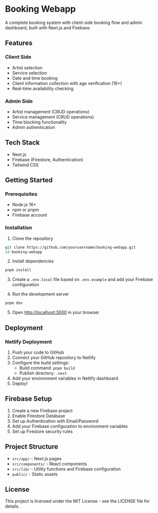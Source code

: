 # Booking Webapp

A complete booking system with client-side booking flow and admin dashboard, built with Next.js and Firebase.

## Features

### Client Side
- Artist selection
- Service selection
- Date and time booking
- Client information collection with age verification (18+)
- Real-time availability checking

### Admin Side
- Artist management (CRUD operations)
- Service management (CRUD operations)
- Time blocking functionality
- Admin authentication

## Tech Stack
- Next.js
- Firebase (Firestore, Authentication)
- Tailwind CSS

## Getting Started

### Prerequisites
- Node.js 16+
- npm or pnpm
- Firebase account

### Installation

1. Clone the repository
```bash
git clone https://github.com/yourusername/booking-webapp.git
cd booking-webapp
```

2. Install dependencies
```bash
pnpm install
```

3. Create a `.env.local` file based on `.env.example` and add your Firebase configuration

4. Run the development server
```bash
pnpm dev
```

5. Open [http://localhost:3000](http://localhost:3000) in your browser

## Deployment

### Netlify Deployment

1. Push your code to GitHub
2. Connect your GitHub repository to Netlify
3. Configure the build settings:
   - Build command: `pnpm build`
   - Publish directory: `.next`
4. Add your environment variables in Netlify dashboard
5. Deploy!

## Firebase Setup

1. Create a new Firebase project
2. Enable Firestore Database
3. Set up Authentication with Email/Password
4. Add your Firebase configuration to environment variables
5. Set up Firestore security rules

## Project Structure

- `src/app/` - Next.js pages
- `src/components/` - React components
- `src/lib/` - Utility functions and Firebase configuration
- `public/` - Static assets

## License

This project is licensed under the MIT License - see the LICENSE file for details.
